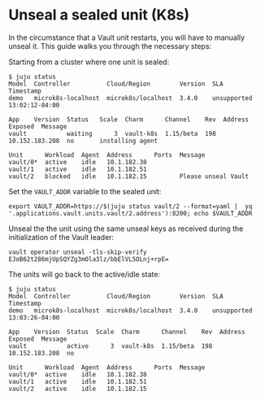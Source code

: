 # Unseal a sealed unit (K8s)

In the circumstance that a Vault unit restarts, you will have to manually unseal it. This guide walks you through the necessary steps:

Starting from a cluster where one unit is sealed:
```
$ juju status
Model  Controller          Cloud/Region        Version  SLA          Timestamp
demo   microk8s-localhost  microk8s/localhost  3.4.0    unsupported  13:02:12-04:00

App    Version  Status   Scale  Charm      Channel    Rev  Address         Exposed  Message
vault           waiting      3  vault-k8s  1.15/beta  198  10.152.183.208  no       installing agent

Unit      Workload  Agent  Address      Ports  Message
vault/0*  active    idle   10.1.182.38         
vault/1   active    idle   10.1.182.51         
vault/2   blocked   idle   10.1.182.15         Please unseal Vault
```

Set the `VAULT_ADDR` variable to the sealed unit:

```
export VAULT_ADDR=https://$(juju status vault/2 --format=yaml |  yq '.applications.vault.units.vault/2.address'):8200; echo $VAULT_ADDR
```

Unseal the the unit using the same unseal keys as received during the initialization of the Vault leader:

```
vault operator unseal -tls-skip-verify EJoB62t286mjUpSQYZg3mOla3lz/bbElVL5OLnj+rpE=
```

The units will go back to the active/idle state:

```
$ juju status
Model  Controller          Cloud/Region        Version  SLA          Timestamp
demo   microk8s-localhost  microk8s/localhost  3.4.0    unsupported  13:03:26-04:00

App    Version  Status  Scale  Charm      Channel    Rev  Address         Exposed  Message
vault           active      3  vault-k8s  1.15/beta  198  10.152.183.208  no       

Unit      Workload  Agent  Address      Ports  Message
vault/0*  active    idle   10.1.182.38         
vault/1   active    idle   10.1.182.51         
vault/2   active    idle   10.1.182.15
```
